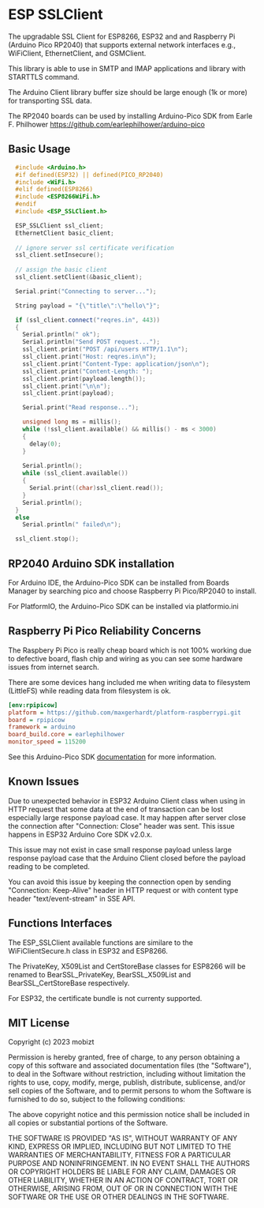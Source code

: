 # ESP SSLClient

The upgradable SSL Client for ESP8266, ESP32 and and Raspberry Pi (Arduino Pico RP2040) that supports external network interfaces e.g., WiFiClient, EthernetClient, and GSMClient.

This library is able to use in SMTP and IMAP applications and library with STARTTLS command.

The Arduino Client library buffer size should be large enough (1k or more) for transporting SSL data.

The RP2040 boards can be used by installing Arduino-Pico SDK from Earle F. Philhower https://github.com/earlephilhower/arduino-pico

## Basic Usage
```cpp
  #include <Arduino.h>
  #if defined(ESP32) || defined(PICO_RP2040)
  #include <WiFi.h>
  #elif defined(ESP8266)
  #include <ESP8266WiFi.h>
  #endif
  #include <ESP_SSLClient.h>

  ESP_SSLClient ssl_client;
  EthernetClient basic_client;
  
  // ignore server ssl certificate verification
  ssl_client.setInsecure();
  
  // assign the basic client
  ssl_client.setClient(&basic_client);

  Serial.print("Connecting to server...");

  String payload = "{\"title\":\"hello\"}";

  if (ssl_client.connect("reqres.in", 443))
  {
    Serial.println(" ok");
    Serial.println("Send POST request...");
    ssl_client.print("POST /api/users HTTP/1.1\n");
    ssl_client.print("Host: reqres.in\n");
    ssl_client.print("Content-Type: application/json\n");
    ssl_client.print("Content-Length: ");
    ssl_client.print(payload.length());
    ssl_client.print("\n\n");
    ssl_client.print(payload);

    Serial.print("Read response...");

    unsigned long ms = millis();
    while (!ssl_client.available() && millis() - ms < 3000)
    {
      delay(0);
    }
    
    Serial.println();
    while (ssl_client.available())
    {
      Serial.print((char)ssl_client.read());
    }
    Serial.println();
  }
  else
    Serial.println(" failed\n");

  ssl_client.stop();

```

## RP2040 Arduino SDK installation

For Arduino IDE, the Arduino-Pico SDK can be installed from Boards Manager by searching pico and choose Raspberry Pi Pico/RP2040 to install.

For PlatformIO, the Arduino-Pico SDK can be installed via platformio.ini

## Raspberry Pi Pico Reliability Concerns

The Raspbery Pi Pico is really cheap board which is not 100% working due to defective board, flash chip and wiring as you can see some hardware issues from internet search. 

There are some devices hang included me when writing data to filesystem (LittleFS) while reading data from filesystem is ok.


```ini
[env:rpipicow]
platform = https://github.com/maxgerhardt/platform-raspberrypi.git
board = rpipicow
framework = arduino
board_build.core = earlephilhower
monitor_speed = 115200
```

See this Arduino-Pico SDK [documentation](https://arduino-pico.readthedocs.io/en/latest/) for more information.

## Known Issues

Due to unexpected behavior in ESP32 Arduino Client class when using in HTTP request that some data at the end of transaction can be lost especially large response payload case. It may happen after server close the connection after "Connection: Close" header was sent. This issue happens in ESP32 Arduino Core SDK v2.0.x.

This issue may not exist in case small response payload unless large response payload case that the Arduino Client closed before the payload reading to be completed.

You can avoid this issue by keeping the connection open by sending "Connection: Keep-Alive" header in HTTP request or with content type header "text/event-stream" in SSE API.


## Functions Interfaces

The ESP_SSLClient available functions are similare to the WiFiClientSecure.h class in ESP32 and ESP8266.

The PrivateKey, X509List and CertStoreBase classes for ESP8266 will be renamed to BearSSL_PrivateKey, BearSSL_X509List and BearSSL_CertStoreBase respectively.

For ESP32, the certificate bundle is not currenty supported.

## MIT License

Copyright (c) 2023 mobizt

Permission is hereby granted, free of charge, to any person obtaining a copy
of this software and associated documentation files (the "Software"), to deal
in the Software without restriction, including without limitation the rights
to use, copy, modify, merge, publish, distribute, sublicense, and/or sell
copies of the Software, and to permit persons to whom the Software is
furnished to do so, subject to the following conditions:

The above copyright notice and this permission notice shall be included in all
copies or substantial portions of the Software.

THE SOFTWARE IS PROVIDED "AS IS", WITHOUT WARRANTY OF ANY KIND, EXPRESS OR
IMPLIED, INCLUDING BUT NOT LIMITED TO THE WARRANTIES OF MERCHANTABILITY,
FITNESS FOR A PARTICULAR PURPOSE AND NONINFRINGEMENT. IN NO EVENT SHALL THE
AUTHORS OR COPYRIGHT HOLDERS BE LIABLE FOR ANY CLAIM, DAMAGES OR OTHER
LIABILITY, WHETHER IN AN ACTION OF CONTRACT, TORT OR OTHERWISE, ARISING FROM,
OUT OF OR IN CONNECTION WITH THE SOFTWARE OR THE USE OR OTHER DEALINGS IN THE
SOFTWARE.
